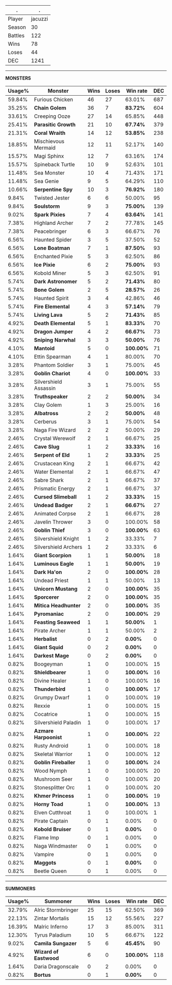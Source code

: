 .|.
|-|-
Player|jacuzzi
Season|30
Battles|122
Wins|78
Loses|44
DEC|1241

---
**MONSTERS**

Usage%|Monster|Wins|Loses|Win rate|DEC|
-|-|-|-|-|-|
59.84%|Furious Chicken|46|27|63.01%|687|
35.25%|**Chain Golem**|36|7|**83.72%**|604|
33.61%|Creeping Ooze|27|14|65.85%|448|
25.41%|**Parasitic Growth**|21|10|**67.74%**|379|
21.31%|**Coral Wraith**|14|12|**53.85%**|238|
18.85%|Mischievous Mermaid|12|11|52.17%|140|
15.57%|Magi Sphinx|12|7|63.16%|174|
15.57%|Spineback Turtle|10|9|52.63%|101|
11.48%|Sea Monster|10|4|71.43%|171|
11.48%|Sea Genie|9|5|64.29%|110|
10.66%|**Serpentine Spy**|10|3|**76.92%**|180|
9.84%|Twisted Jester|6|6|50.00%|95|
9.84%|**Soulstorm**|9|3|**75.00%**|139|
9.02%|**Spark Pixies**|7|4|**63.64%**|141|
7.38%|Highland Archer|7|2|77.78%|145|
7.38%|Peacebringer|6|3|66.67%|76|
6.56%|Haunted Spider|3|5|37.50%|52|
6.56%|**Lone Boatman**|7|1|**87.50%**|93|
6.56%|Enchanted Pixie|5|3|62.50%|86|
6.56%|**Ice Pixie**|6|2|**75.00%**|93|
6.56%|Kobold Miner|5|3|62.50%|91|
5.74%|**Dark Astronomer**|5|2|**71.43%**|80|
5.74%|**Bone Golem**|2|5|**28.57%**|26|
5.74%|Haunted Spirit|3|4|42.86%|46|
5.74%|**Fire Elemental**|4|3|**57.14%**|79|
5.74%|**Living Lava**|5|2|**71.43%**|85|
4.92%|**Death Elemental**|5|1|**83.33%**|70|
4.92%|**Dragon Jumper**|4|2|**66.67%**|73|
4.92%|**Sniping Narwhal**|3|3|**50.00%**|76|
4.10%|**Mantoid**|5|0|**100.00%**|71|
4.10%|Ettin Spearman|4|1|80.00%|70|
3.28%|Phantom Soldier|3|1|75.00%|45|
3.28%|**Goblin Chariot**|4|0|**100.00%**|33|
3.28%|Silvershield Assassin|3|1|75.00%|55|
3.28%|**Truthspeaker**|2|2|**50.00%**|34|
3.28%|Clay Golem|1|3|25.00%|16|
3.28%|**Albatross**|2|2|**50.00%**|48|
3.28%|Cerberus|3|1|75.00%|54|
3.28%|Naga Fire Wizard|2|2|50.00%|29|
2.46%|Crystal Werewolf|2|1|66.67%|25|
2.46%|**Cave Slug**|1|2|**33.33%**|16|
2.46%|**Serpent of Eld**|1|2|**33.33%**|25|
2.46%|Crustacean King|2|1|66.67%|42|
2.46%|Water Elemental|2|1|66.67%|47|
2.46%|Sabre Shark|2|1|66.67%|37|
2.46%|Prismatic Energy|2|1|66.67%|37|
2.46%|**Cursed Slimeball**|1|2|**33.33%**|15|
2.46%|**Undead Badger**|2|1|**66.67%**|27|
2.46%|Animated Corpse|2|1|66.67%|28|
2.46%|Javelin Thrower|3|0|100.00%|58|
2.46%|**Goblin Thief**|3|0|**100.00%**|63|
2.46%|Silvershield Knight|1|2|33.33%|7|
2.46%|Silvershield Archers|1|2|33.33%|6|
1.64%|**Giant Scorpion**|1|1|**50.00%**|18|
1.64%|**Luminous Eagle**|1|1|**50.00%**|19|
1.64%|**Dark Ha'on**|2|0|**100.00%**|28|
1.64%|Undead Priest|1|1|50.00%|13|
1.64%|**Unicorn Mustang**|2|0|**100.00%**|35|
1.64%|**Sporcerer**|2|0|**100.00%**|35|
1.64%|**Mitica Headhunter**|2|0|**100.00%**|35|
1.64%|**Pyromaniac**|2|0|**100.00%**|29|
1.64%|**Feasting Seaweed**|1|1|**50.00%**|1|
1.64%|Pirate Archer|1|1|50.00%|2|
1.64%|**Herbalist**|0|2|**0.00%**|0|
1.64%|**Giant Squid**|0|2|**0.00%**|0|
1.64%|**Darkest Mage**|0|2|**0.00%**|0|
0.82%|Boogeyman|1|0|100.00%|15|
0.82%|**Shieldbearer**|1|0|**100.00%**|16|
0.82%|Divine Healer|1|0|100.00%|16|
0.82%|**Thunderbird**|1|0|**100.00%**|17|
0.82%|Grumpy Dwarf|1|0|100.00%|19|
0.82%|Rexxie|1|0|100.00%|15|
0.82%|Cocatrice|1|0|100.00%|15|
0.82%|Silvershield Paladin|1|0|100.00%|17|
0.82%|**Azmare Harpoonist**|1|0|**100.00%**|22|
0.82%|Rusty Android|1|0|100.00%|18|
0.82%|Skeletal Warrior|1|0|100.00%|12|
0.82%|**Goblin Fireballer**|1|0|**100.00%**|24|
0.82%|Wood Nymph|1|0|100.00%|20|
0.82%|Mushroom Seer|1|0|100.00%|20|
0.82%|Stonesplitter Orc|1|0|100.00%|20|
0.82%|**Khmer Princess**|1|0|**100.00%**|19|
0.82%|**Horny Toad**|1|0|**100.00%**|13|
0.82%|Elven Cutthroat|1|0|100.00%|1|
0.82%|Pirate Captain|0|1|0.00%|0|
0.82%|**Kobold Bruiser**|0|1|**0.00%**|0|
0.82%|Flame Imp|0|1|0.00%|0|
0.82%|Naga Windmaster|0|1|0.00%|0|
0.82%|Vampire|0|1|0.00%|0|
0.82%|**Maggots**|0|1|**0.00%**|0|
0.82%|Beetle Queen|0|1|0.00%|0|

---
**SUMMONERS**

Usage%|Summoner|Wins|Loses|Win rate|DEC|
-|-|-|-|-|-|
32.79%|Alric Stormbringer|25|15|62.50%|369|
22.13%|Zintar Mortalis|15|12|55.56%|227|
16.39%|Malric Inferno|17|3|85.00%|311|
12.30%|Tyrus Paladium|10|5|66.67%|122|
9.02%|**Camila Sungazer**|5|6|**45.45%**|90|
4.92%|**Wizard of Eastwood**|6|0|**100.00%**|118|
1.64%|Daria Dragonscale|0|2|0.00%|0|
0.82%|**Bortus**|0|1|**0.00%**|0|
